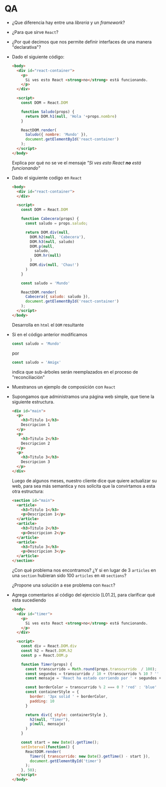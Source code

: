 # QA

- ¿Que diferencia hay entre una *libreria* y un *framework*?

- ¿Para que sirve `React`?

- ¿Por qué decimos que nos permite definir interfaces de una manera "declarativa"?

- Dado el siguiente código:
  ```html
  <body>
    <div id="react-container">
      <p>
        Si ves esto React <strong>no</strong> está funcionando.
      </p>
    </div>

    <script>
      const DOM = React.DOM

      function Saludo(props) {
        return DOM.h1(null, 'Hola '+props.nombre)
      }

      ReactDOM.render(
        Saludo({ nombre: 'Mundo' }),
        document.getElementById('react-container')
      );
    </script>
  </body>
  ```

  Explica por qué no se ve el mensaje *"Si ves esto React **no** está funcionando"*

- Dado el siguiente codigo en `React`

  ```html
  <body>
    <div id="react-container">
    </div>

    <script>
      const DOM = React.DOM

      function Cabecera(props) {
        const saludo = props.saludo;

        return DOM.div(null,
          DOM.h2(null, 'Cabecera'),
          DOM.h3(null, saludo)
          DOM.p(null,
            saludo,
            DOM.hr(null)
          )
          DOM.div(null, 'Chau!')
        )
      }

      const saludo = 'Mundo'

      ReactDOM.render(
        Cabecera({ saludo: saludo }),
        document.getElementById('react-container')
      );
    </script>
  </body>
  ```

  Desarrolla en `html` el `DOM` resultante

- Si en el código anterior modificamos
  ```javascript
  const saludo = 'Mundo'
  ```

  por

  ```javascript
  const saludo = 'Amigx'
  ```

  indica que sub-árboles serán reemplazados en el proceso de "reconciliación"

- Muestranos un ejemplo de composición con `React`

- Supongamos que administramos una página web simple, que tiene la siguiente estructura.

  ```html
  <div id="main">
    <p>
      <h3>Titulo 1</h3>
      Descripcion 1
    </p>
    <p>
      <h3>Titulo 2</h3>
      Descripcion 2
    </p>
    <p>
      <h3>Titulo 3</h3>
      Descripcion 3
    </p>
  </div>
  ```

  Luego de algunos meses, nuestro cliente dice que quiere actualizar su web,
  para sea más semantica y nos solicita que la convirtamos a esta otra
  estructura:

  ```html
  <section id="main">
    <article>
      <h3>Titulo 1</h3>
      <p>Descripcion 1</p>
    </article>
    <article>
      <h3>Titulo 2</h3>
      <p>Descripcion 2</p>
    </article>
    <article>
      <h3>Titulo 3</h3>
      <p>Descripcion 3</p>
    </article>
  </section>
  ```

  ¿Con qué problema nos encontramos? ¿Y si en lugar de 3 `articles` en una
  `section` hubieran sido 100 `articles` en `40` `sections`?

  ¿Propone una solución a ese problema con `React`?

- Agrega comentarios al código del ejercicio [L01.2], para clarificar qué esta
  sucediendo

  ```html
  <body>
    <div id="timer">
      <p>
        Si ves esto React <strong>no</strong> está funcionando.
      </p>
    </div>

    <script>
      const div = React.DOM.div
      const h2 = React.DOM.h2
      const p = React.DOM.p

      function Timer(props) {
        const transcurrido = Math.round(props.transcurrido  / 100);
        const segundos = transcurrido / 10 + (transcurrido % 10 ? '' : '.0' );
        const mensaje = 'React ha estado corriendo por ' + segundos + ' segundos.';

        const borderColor = transcurrido % 2 === 0 ? 'red' : 'blue'
        const containerStyle = {
          border: '3px solid ' + borderColor,
          padding: 10
        }

        return div({ style: containerStyle },
          h2(null, "Timer"),
          p(null, mensaje)
        )
      }

      const start = new Date().getTime();
      setInterval(function() {
        ReactDOM.render(
          Timer({ transcurrido: new Date().getTime() - start }),
          document.getElementById('timer')
        );
      }, 50);
    </script>
  </body>
  ```
